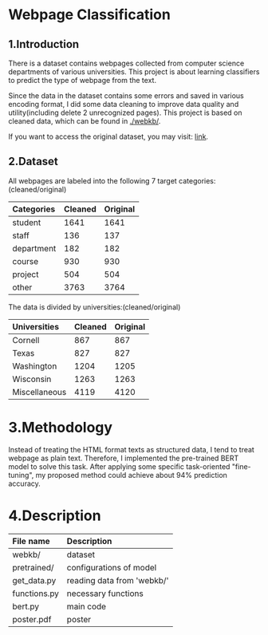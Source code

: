 #  Webpage Classification 

## 1.Introduction
There is a dataset contains webpages collected from computer science departments of various universities.  This project is about learning classifiers to predict the type of webpage from the text.

Since the data in the dataset contains some errors and saved in various encoding format, I did some data cleaning to improve data quality and utility(including delete 2 unrecognized pages). This project is based on cleaned data, which can be found in [./webkb/](https://github.com/BenedictYoung/Webpages_Classification/tree/main/webkb). 

If you want to access the original dataset, you may visit: [link](http://www.cs.cmu.edu/afs/cs.cmu.edu/project/theo-20/www/data/). 

## 2.Dataset
All webpages are labeled into the following 7 target categories:(cleaned/original)

<center>
  
| Categories|  Cleaned   | Original |
|:-----------|:------------|:----------|
| student   | 1641       | 1641     |
| staff     | 136        | 137      |
| department| 182        | 182      |
| course    | 930        | 930      |
| project   | 504        | 504      |   
| other     | 3763       | 3764     |
</center>


The data is divided by universities:(cleaned/original)


<center>
  
|Universities|  Cleaned   | Original |
|:-----------|:------------|:----------|
| Cornell   | 867        | 867      |
| Texas     | 827        | 827      |
| Washington| 1204       | 1205     |
| Wisconsin | 1263       | 1263     |
| Miscellaneous   | 4119        | 4120      |   
</center>

# 3.Methodology 
Instead of treating the HTML format texts as structured data, I tend to treat webpage as plain text. Therefore, I implemented the pre-trained BERT model to solve this task. After applying some specific task-oriented "fine-tuning", my proposed method could achieve about 94% prediction accuracy. 

# 4.Description

<center>

| File name      |  Description   |
|:-----------|:------------|
| webkb/  | dataset|
| pretrained/   | configurations of model |
| get_data.py | reading data from 'webkb/'  |
| functions.py   | necessary functions  |
|bert.py | main code|
|poster.pdf| poster|
</center>
